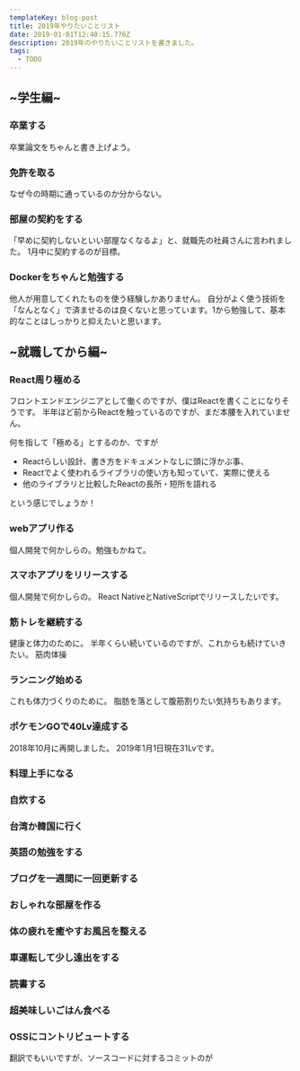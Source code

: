 ```yaml
---
templateKey: blog-post
title: 2019年やりたいことリスト
date: 2019-01-01T12:40:15.776Z
description: 2019年のやりたいことリストを書きました。
tags:
  - TODO
---
```

## ~学生編~
### 卒業する
卒業論文をちゃんと書き上げよう。

### 免許を取る
なぜ今の時期に通っているのか分からない。

### 部屋の契約をする
「早めに契約しないといい部屋なくなるよ」と、就職先の社員さんに言われました。
1月中に契約するのが目標。

### Dockerをちゃんと勉強する
他人が用意してくれたものを使う経験しかありません。
自分がよく使う技術を「なんとなく」で済ませるのは良くないと思っています。1から勉強して、基本的なことはしっかりと抑えたいと思います。

## ~就職してから編~
### React周り極める
フロントエンドエンジニアとして働くのですが、僕はReactを書くことになりそうです。
半年ほど前からReactを触っているのですが、まだ本腰を入れていません。

何を指して「極める」とするのか、ですが

- Reactらしい設計、書き方をドキュメントなしに頭に浮かぶ事、
- Reactでよく使われるライブラリの使い方も知っていて、実際に使える
- 他のライブラリと比較したReactの長所・短所を語れる

という感じでしょうか！

### webアプリ作る
個人開発で何かしらの。勉強もかねて。

### スマホアプリをリリースする
個人開発で何かしらの。
React NativeとNativeScriptでリリースしたいです。

### 筋トレを継続する
健康と体力のために。
半年くらい続いているのですが、これからも続けていきたい。
筋肉体操

### ランニング始める
これも体力づくりのために。
脂肪を落として腹筋割りたい気持ちもあります。

### ポケモンGOで40Lv達成する
2018年10月に再開しました。
2019年1月1日現在31Lvです。

### 料理上手になる
### 自炊する
### 台湾か韓国に行く
### 英語の勉強をする
### ブログを一週間に一回更新する
### おしゃれな部屋を作る
### 体の疲れを癒やすお風呂を整える
### 車運転して少し遠出をする
### 読書する
### 超美味しいごはん食べる
### OSSにコントリビュートする
翻訳でもいいですが、ソースコードに対するコミットのが
